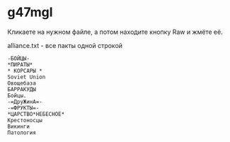 # g47mgl

Кликаете на нужном файле, а потом находите кнопку Raw и жмёте её.

alliance.txt - все пакты одной строкой
```
-БОЙЦЫ-
*ПИРАТЫ*
* КОРСАРЫ *
Soviet Union
Овощебаза
БАРРАКУДЫ
Бойцы.
-=ДруЖинА=-
-=ФРУКТЫ=-
*ЦАРСТВО*НЕБЕСНОЕ*
Крестоносцы
Викинги
Патология
```
